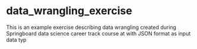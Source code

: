 # data_wrangling_exercise
This is an example exercise describing data wrangling created during Springboard data science career track course at with JSON format as input data typ
